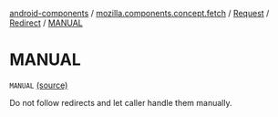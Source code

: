 [android-components](../../../index.md) / [mozilla.components.concept.fetch](../../index.md) / [Request](../index.md) / [Redirect](index.md) / [MANUAL](./-m-a-n-u-a-l.md)

# MANUAL

`MANUAL` [(source)](https://github.com/mozilla-mobile/android-components/blob/master/components/concept/fetch/src/main/java/mozilla/components/concept/fetch/Request.kt#L137)

Do not follow redirects and let caller handle them manually.

